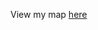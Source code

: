 View my map [here](https://erinhard.github.io/Leaflet-Webmapping/)
<script>
library(rgdal)
library(leaflet)

industry <- read.csv("C:/tri_2018_nh.csv", stringsAsFactors = FALSE)

nh <- rgdal::readOGR("C:/new_hampshire.geojson")

pal <- colorFactor(c("green", "red"), domain = c("NO", "YES"))

leaflet() %>%
  addProviderTiles(providers$Esri.WorldStreetMap, group = "Street") %>%
  addProviderTiles(providers$Esri.WorldImagery, group = "Satellite") %>%
  addPolygons(data = nh, smoothFactor = 0.5, weight = 2, opacity = 1, fillOpacity = 0, dashArray = "3", color = "white") %>%
  addCircleMarkers(data = industry, industry$LONGITUDE, industry$LATITUDE, opacity = 1, fillOpacity = 1, color = ~pal(industry$CARCINOGEN),  
                   popup = paste(industry$FACILITY.NAME, "<br>", 
                                 "<strong>Chemicals Released: </strong>", industry$CHEMICAL, "<br>", 
                                 "Industrial Sector: ", industry$INDUSTRY.SECTOR, "<br>", 
                                 "Activity or Production? ", industry$PROD_RATIO_OR_.ACTIVITY, "<br>", 
                                 "<strong>Is this chemical a Carcinogen? </strong>", industry$CARCINOGEN, "<br>", 
                                 "Is this chemical a metal? ", industry$METAL), 
                   label = ~industry$FACILITY.NAME, 
                   labelOptions = labelOptions(style = list("font-style" = "bold", "font-size" = "13px"))) %>% 
  addLegend("topright", pal = pal, values = industry$CARCINOGEN, 
            title = "2018 New Hampshire Toxics Release Inventory (TRI)<br><br>A qualitative interactive map showing specific toxins released from industrial companies<br><br>https://catalog.data.gov/dataset/toxic-release-inventory-tri-8162e<br><br>Does the EPA classify this chemical as a carcinogen?", 
            opacity = 0.6) %>%
  addLayersControl(baseGroups = c("Street", "Satellite"))

**Get basemaps** [here](https://leaflet-extras.github.io/leaflet-providers/preview/)
</script>
